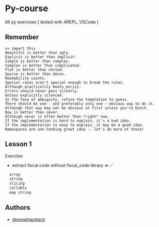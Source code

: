 # Py-course
All py exercises [ tested with AREPL, VSCode ]

## Remember
```ssh
>> import this
Beautiful is better than ugly.
Explicit is better than implicit.
Simple is better than complex.
Complex is better than complicated.
Flat is better than nested.
Sparse is better than dense.
Readability counts.
Special cases aren't special enough to break the rules.
Although practicality beats purity.
Errors should never pass silently.
Unless explicitly silenced.
In the face of ambiguity, refuse the temptation to guess.
There should be one-- and preferably only one --obvious way to do it.
Although that way may not be obvious at first unless you're Dutch.
Now is better than never.
Although never is often better than *right* now.
If the implementation is hard to explain, it's a bad idea.
If the implementation is easy to explain, it may be a good idea.
Namespaces are one honking great idea -- let's do more of those!
```
## Lesson 1
Exercise:
- extract fiscal code without fiscal_code library => ✅

```bash
  array
  string
  slicing
  callable
  map string
```

## Authors

- [@snowhaystack](https://www.github.com/snowhaystack)


